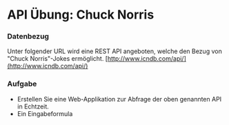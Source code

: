 
# API Übung: Chuck Norris
### Datenbezug
Unter folgender URL wird eine REST API angeboten, welche den Bezug von "Chuck Norris"-Jokes ermöglicht. 
[http://www.icndb.com/api/](http://www.icndb.com/api/)


### Aufgabe
- Erstellen Sie eine Web-Applikation zur Abfrage der oben genannten API in Echtzeit.
- Ein Eingabeformula
<!--stackedit_data:
eyJoaXN0b3J5IjpbLTEyNTEyMDE0NDUsNDk3ODE4ODEwLC04NT
c4MjQ5MzksMTQ5NDQyODAwNSwxODIzOTg4NzkyLC0xMDU5NjE5
MTA0LC0xNDIwNjEyOTY4XX0=
-->